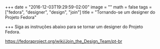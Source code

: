 +++
date = "2016-12-03T19:29:59-02:00"
image = ""
math = false
tags = ["fedora", "designer", "design", "join"]
title = "Tornando-se um designer do Projeto Fedora"

+++
Siga as instruções abaixo para se tornar um designer do Projeto Fedora.

https://fedoraproject.org/wiki/Join_the_Design_Team/pt-br
